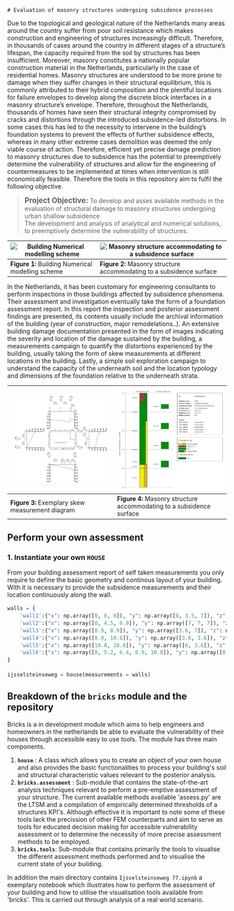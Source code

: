    # Evaluation of masonry structures undergoing subsidence processes

Due to the topological and geological nature of the Netherlands many areas around the country suffer from poor soil resistance which makes construction and engineering of structures increasingly difficult. Therefore, in thousands of cases around the country in different stages of a structure’s lifespan, the capacity required from the soil by structures has been insufficient. Moreover, masonry constitutes a nationally popular construction material in the Netherlands, particularly in the case of residential homes. Masonry structures are understood to be more prone to damage when they suffer changes in their structural equilibrium, this is commonly attributed to their hybrid composition and the plentiful locations for failure envelopes to develop along the discrete block interfaces in a masonry structure’s envelope. Therefore, throughout the Netherlands, thousands of homes have seen their structural integrity compromised by cracks and distortions through the introduced subsidence-led distortions. In some cases this has led to the necessity to intervene in the building’s foundation systems to prevent the effects of further subsidence effects, whereas in many other extreme cases demolition was deemed the only viable course of action. Therefore, efficient yet precise damage prediction to masonry structures due to subsidence has the potential to preemptively determine the vulnerability of structures and allow for the engineering of countermeasures to be implemented at times when intervention is still economically feasible. Therefore the tools in this repository aim to fulfil the following objective.

> <span style="font-size: larger;"><B>Project Objective:</B></span> To develop and asses available methods in the evaluation of structural damage to masonry structures undergoing urban shallow subsidence<br>
> The development and analysis of analytical and numerical solutions, to preemptively determine the vulnerability of structures.

|<img src="_data\fig\building_model.svg" alt="Building Numerical modelling scheme" style="object-fit: cover"> | <img src="_data\fig\buildingdamage.svg" alt="Masonry structure accommodating to a subsidence surface" style="object-fit: cover">|
|-------------------------------------------------------------------------------------------------------------------------|-----------------------------------------------------------------------------------------------------------------------------------------|
|**Figure 1:** Building Numerical modelling scheme | **Figure 2:** Masonry structure accommodating to a subsidence surface |

In the Netherlands, it has been customary for engineering consultants to perform inspections in those buildings affected by subsidence phenomena. Their assessment and investigation eventually take the form of a foundation assessment report. In this report the inspection and posterior assessment findings are presented, its contents usually include the archival information of the building (year of construction, major remodelations..). An extensive building damage documentation presented in the form of images indicating the severity and location of the damage sustained by the building, a  measurements campaign to quantify the distortions experienced by the building, usually taking the form of skew measurements at different locations in the building. Lastly, a simple soil exploration campaign to understand the capacity of the underneath soil and the location typology and dimensions of the foundation relative to the underneath strata.

|<img src="_data\fig\assessment_report\skew_measurements.png"> | <img src="_data\fig\assessment_report\soil_exploration.svg">|
|-------------------------------------------------------------------------------------------------------------------------|-----------------------------------------------------------------------------------------------------------------------------------------|
|**Figure 3:** Exemplary skew measurement diagram | **Figure 4:** Masonry structure accommodating to a subsidence surface |

## Perform your own assessment

### 1. Instantiate your own `HOUSE`

From your building assessment report of self taken measurements you only require to define the basic geometry and continous layout of your building. With it is necessary to provide the subsidence measurements and their location continuously along the wall.

```python
walls = {
    'wall1':{"x": np.array([0, 0, 0]), "y": np.array([0, 3.5, 7]), "z": np.array([0, -72, -152]), 'phi': np.array([1/200,1/200]), 'height': 5000, 'thickness': 27},
    'wall2':{"x": np.array([0, 4.5, 8.9]), "y": np.array([7, 7, 7]), "z": np.array([-152, -163, -188]),  'phi': np.array([1/33,1/50]), 'height': 5000, 'thickness': 27},
    'wall3':{"x": np.array([8.9, 8.9]), "y": np.array([3.6, 7]), "z": np.array([-149, -188]), 'phi': np.array([0,0]), 'height': 5000, 'thickness': 27},
    'wall4':{"x": np.array([8.9, 10.8]), "y": np.array([3.6, 3.6]), "z": np.array([-149,-138]), 'phi': np.array([0,0]), 'height': 5000, 'thickness': 27},
    'wall5':{"x": np.array([10.8, 10.8]), "y": np.array([0, 3.6]), "z": np.array([-104, -138]), 'phi': np.array([1/77,1/67]), 'height': 5000, 'thickness': 27},
    'wall6':{"x": np.array([0, 5.2, 6.4, 8.9, 10.8]), "y": np.array([0, 0, 0, 0, 0]), "z": np.array([0, -42, -55, -75, -104]), 'phi': np.array([1/100,1/100]), 'height': 5000, 'thickness': 27},
}

ijsselsteinseweg = house(measurements = walls)
```

## Breakdown of the `bricks` module and the repository

Bricks is a in development module which aims to help engineers and homeowners in the netherlands be able to evaluate the vulnerability of their houses through accessible easy to use tools. The module has three main components.

1. **`house`** : A class which allows you to create an object of your own house and also provides the basic functionalities to process your building's soil and structural characteristic values relevant to the posterior analysis.
2. **`bricks.assessment`** : Sub-module that contains the state-of-the-art analysis techniques relevant to perform a pre-emptive assessment of your structure. The current available methods available 'assess.py' are the LTSM and a compilation of empirically determined thresholds of a structures KPI's. Although effective it is important to note some of these tools lack the precission of other FEM counterparts and aim to serve as tools for educated decision making for accessible vulnerability assessment or to determine the necessity of more precise assessment methods to be employed.
3. **`bricks.tools`**: Sub-module that contains primarily the tools to visualise the different assessment methods performed and to visualise the current state of your building.  

In addition the main directory contains `Ijsselsteinseweg 77.ipynb` a exemplary notebook which illustrates how to perform the assessment of your building and how to utilise the visualisation tools available from 'bricks'. This is carried out through analysis of a real world scenario.  
